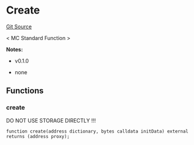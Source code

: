 # Create
[Git Source](https://github.com/metacontract/mc/blob/7db22f6d7abc05705d21c7601fb406ca49c18557/src/std/functions/Create.sol)

< MC Standard Function >

**Notes:**
- v0.1.0

- none


## Functions
### create

DO NOT USE STORAGE DIRECTLY !!!


```solidity
function create(address dictionary, bytes calldata initData) external returns (address proxy);
```

